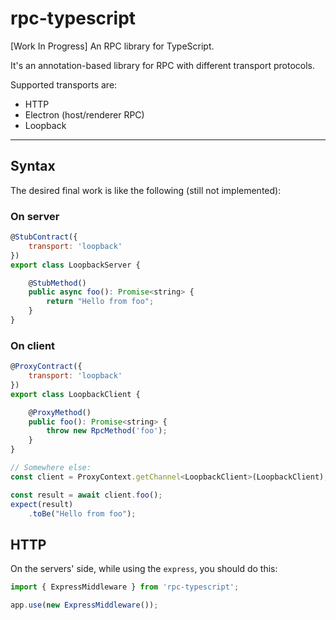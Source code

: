 # rpc-typescript
[Work In Progress] An RPC library for TypeScript.

It's an annotation-based library for RPC with different transport protocols.

Supported transports are:
- HTTP
- Electron (host/renderer RPC)
- Loopback

---

## Syntax
The desired final work is like the following (still not implemented):

### On server
```javascript
@StubContract({
    transport: 'loopback'
})
export class LoopbackServer {

    @StubMethod()
    public async foo(): Promise<string> {
        return "Hello from foo";
    }
}
```

### On client
```javascript
@ProxyContract({
    transport: 'loopback'
})
export class LoopbackClient {

    @ProxyMethod()
    public foo(): Promise<string> {
        throw new RpcMethod('foo');
    }
}

// Somewhere else:
const client = ProxyContext.getChannel<LoopbackClient>(LoopbackClient); //or pass 'LoopbackClient'

const result = await client.foo();
expect(result)
    .toBe("Hello from foo");
```

## HTTP
On the servers' side, while using the `express`, you should do this:
```javascript
import { ExpressMiddleware } from 'rpc-typescript';

app.use(new ExpressMiddleware());
```